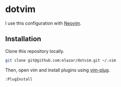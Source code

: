 # dotvim

I use this configuration with [Neovim](https://neovim.io).

## Installation

Clone this repository locally.

```sh
git clone git@github.com:elazar/dotvim.git ~/.vim
```

Then, open vim and install plugins using [vim-plug](https://github.com/junegunn/vim-plug).

```
:PlugInstall
```
